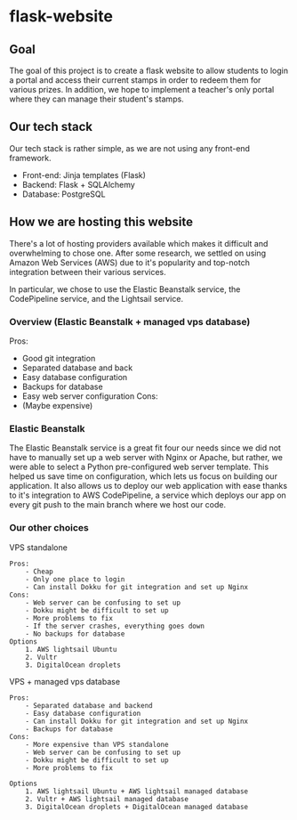 # flask-website

## Goal

The goal of this project is to create a flask website to allow students to login a portal and access their current stamps in order to redeem them for various prizes. In addition, we hope to implement a teacher's only portal where they can manage their student's stamps. 

## Our tech stack

Our tech stack is rather simple, as we are not using any front-end framework.

- Front-end: Jinja templates (Flask)
- Backend: Flask + SQLAlchemy
- Database: PostgreSQL

## How we are hosting this website

There's a lot of hosting providers available which makes it difficult and overwhelming to chose one. After some research, we settled on using Amazon Web Services (AWS) due to it's popularity and top-notch integration between their various services.

In particular, we chose to use the Elastic Beanstalk service, the CodePipeline service, and the Lightsail service.

### Overview (Elastic Beanstalk + managed vps database) 

Pros:
- Good git integration
- Separated database and back
- Easy database configuration
- Backups for database
- Easy web server configuration
Cons:
- (Maybe expensive)

### Elastic Beanstalk

The Elastic Beanstalk service is a great fit four our needs since we did not have to manually set up a web server with Nginx or Apache, but rather, we were able to select a Python pre-configured web server template. This helped us save time on configuration, which lets us focus on building our application. It also allows us to deploy our web application with ease thanks to it's integration to AWS CodePipeline, a service which deploys our app on every git push to the main branch where we host our code. 

### Our other choices

VPS standalone

    Pros:
        - Cheap
        - Only one place to login
        - Can install Dokku for git integration and set up Nginx 
    Cons:
        - Web server can be confusing to set up
        - Dokku might be difficult to set up
        - More problems to fix 
        - If the server crashes, everything goes down
        - No backups for database
    Options
        1. AWS lightsail Ubuntu
        2. Vultr
        3. DigitalOcean droplets

VPS + managed vps database

    Pros:
        - Separated database and backend
        - Easy database configuration
        - Can install Dokku for git integration and set up Nginx
        - Backups for database
    Cons:
        - More expensive than VPS standalone
        - Web server can be confusing to set up
        - Dokku might be difficult to set up
        - More problems to fix 

    Options
        1. AWS lightsail Ubuntu + AWS lightsail managed database
        2. Vultr + AWS lightsail managed database
        3. DigitalOcean droplets + DigitalOcean managed database

